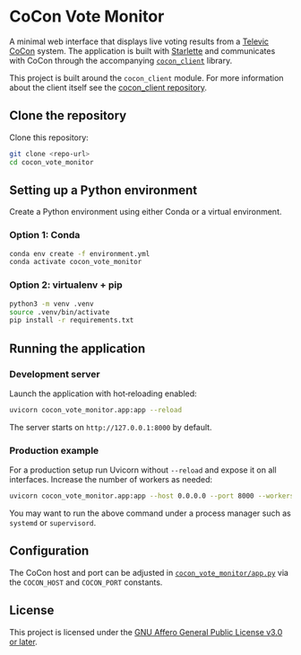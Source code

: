 # CoCon Vote Monitor

A minimal web interface that displays live voting results from a [Televic CoCon](https://www.televic-conference.com/) system. The application is built with [Starlette](https://www.starlette.io/) and communicates with CoCon through the accompanying [`cocon_client`](https://github.com/3PTechnologies/cocon_client) library.

This project is built around the `cocon_client` module. For more information about the client itself see the [cocon_client repository](https://github.com/3PTechnologies/cocon_client).

## Clone the repository

Clone this repository:

```bash
git clone <repo-url>
cd cocon_vote_monitor
```

## Setting up a Python environment

Create a Python environment using either Conda or a virtual environment.

### Option 1: Conda

```bash
conda env create -f environment.yml
conda activate cocon_vote_monitor
```

### Option 2: virtualenv + pip

```bash
python3 -m venv .venv
source .venv/bin/activate
pip install -r requirements.txt
```

## Running the application

### Development server

Launch the application with hot‑reloading enabled:

```bash
uvicorn cocon_vote_monitor.app:app --reload
```

The server starts on `http://127.0.0.1:8000` by default.

### Production example

For a production setup run Uvicorn without `--reload` and expose it on all interfaces. Increase the number of workers as needed:

```bash
uvicorn cocon_vote_monitor.app:app --host 0.0.0.0 --port 8000 --workers 4
```

You may want to run the above command under a process manager such as `systemd` or `supervisord`.

## Configuration

The CoCon host and port can be adjusted in [`cocon_vote_monitor/app.py`](cocon_vote_monitor/app.py) via the `COCON_HOST` and `COCON_PORT` constants.

## License

This project is licensed under the [GNU Affero General Public License
v3.0 or later](https://www.gnu.org/licenses/agpl-3.0-standalone.html).

